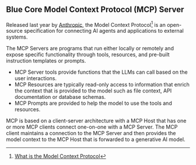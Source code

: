 <h2><i class="bi-pci-card-network"></i> Blue Core Model Context Protocol (MCP) Server</h2>

Released last year by [Anthropic](https://www.anthropic.com/), the 
Model Context Protocol[^1] is an open-source specification for connecting AI
agents and applications to external systems.

The MCP Servers are programs that run either
locally or remotely and expose specific functionality through
tools, resources, and pre-built instruction templates or prompts.

- MCP Server tools provide functions that the LLMs can call based on
  the user interactions. 
- MCP Resources are typically read-only access to information that 
  enrich the context that is provided to the model such as file context,
  API documentation or database schemas.
- MCP Prompts are provided to help the model to use the tools and 
  resources.  

MCP is based on a client-server architecture with a MCP 
Host that has one or more MCP clients connect one-on-one
with a MCP Server. The MCP client maintains a connection 
to the MCP Server and then provides the model context to 
the MCP Host that is forwarded to a generative AI model.



[^1]: [What is the Model Context Protocol](https://modelcontextprotocol.io/docs/getting-started/intro)
